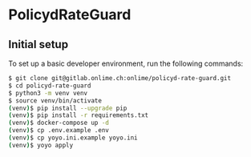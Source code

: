 # PolicydRateGuard

## Initial setup

To set up a basic developer environment, run the following commands:

```bash
$ git clone git@gitlab.onlime.ch:onlime/policyd-rate-guard.git
$ cd policyd-rate-guard
$ python3 -m venv venv
$ source venv/bin/activate
(venv)$ pip install --upgrade pip
(venv)$ pip install -r requirements.txt
(venv)$ docker-compose up -d
(venv)$ cp .env.example .env
(venv)$ cp yoyo.ini.example yoyo.ini
(venv)$ yoyo apply
```
